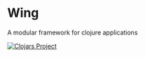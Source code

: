 # Wing
A modular framework for clojure applications

[![Clojars Project](https://img.shields.io/clojars/v/wing/core.svg)](https://clojars.org/wing/core)
